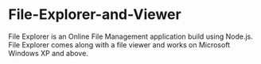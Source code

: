 # File-Explorer-and-Viewer
File Explorer is an Online File Management application build using Node.js. File Explorer comes along with a file viewer and works on Microsoft Windows XP and above. 
